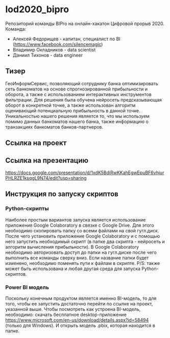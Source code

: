 # lod2020_bipro
Репозиторий команды BIPro на онлайн-хакатон Цифровой прорыв 2020. 
Команда: 
- Алексей Федорищев - капитан, специалист по BI (https://www.facebook.com/silencemagic)
- Владимир Окладников - data scientist
- Даниил Тихонов - data engineer

## Тизер
ГеоИнформСервис, позволяющий сотруднику банка оптимизировать сеть банкоматов на основе спрогнозированной прибыльности и оборота, а также с использованием интерактивных инструментов фильтрации. 
Для решения была обучена нейросеть предсказывающая оборот в конкретной точке, а также использован алгоритм оценивающий потенциальную прибыльность в данной точке. 
Уникальностью нашего решения является то, что мы используем помимо данных банкоматов нашего банка, также информацию о транзакциях банкоматов банков-партнеров.

## Ссылка на проект

## Ссылка на презентацию
https://docs.google.com/presentation/d/1xdK5BdiRwKKahEgwEpuBF6vhjurPHLRZE1ksqgL9N74/edit?usp=sharing

## Инструкция по запуску скриптов
### Python-скрипты 
Наиболее простым вариантов запуска является использование приложения Google Colaboratory в связке с Google Drive. 
Для этого необходимо скопировать папку со всеми файлами на свой гугл.диск. 
После чего установить приложение Google Colaboratory и с помощью него запустить необходимый скрипт (в папке два скрипта - нейросеть и алгоритм вычисления прибыльности). 
В Google Colaboratory необходимо авторизовать доступ до папки на гугл.диске после чего выполнить все команды сверху вниз. 
Если название папки будет изменено, необходимо поменять пути к файлам в скрипте. 
P/S: также может быть использована и любая другая среда для запуска Python-скриптов. 

### Power BI модель
Поскольку конечным продуктом является именно BI-модель, то для того, чтобы ее запустить достаточно перейти по ссылке на проект, указанной выше. 
Чтобы посмотреть как устроена BI-модель, необходимо: 
скачать бесплатное desktop-приложение https://www.microsoft.com/en-us/download/details.aspx?id=58494 (только для Windows). 
И открыть модель .pbix, которая находится в папке.
